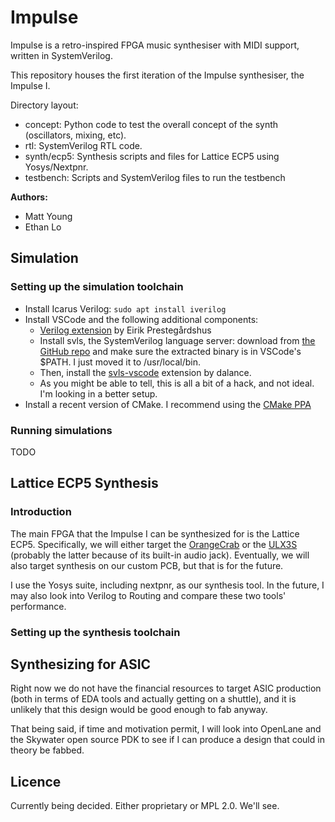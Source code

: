 # Impulse
Impulse is a retro-inspired FPGA music synthesiser with MIDI support, written in SystemVerilog.

This repository houses the first iteration of the Impulse synthesiser, the Impulse I.

Directory layout:
- concept: Python code to test the overall concept of the synth (oscillators, mixing, etc).
- rtl: SystemVerilog RTL code.
- synth/ecp5: Synthesis scripts and files for Lattice ECP5 using Yosys/Nextpnr.
- testbench: Scripts and SystemVerilog files to run the testbench

**Authors:**
- Matt Young
- Ethan Lo

## Simulation
### Setting up the simulation toolchain
- Install Icarus Verilog: `sudo apt install iverilog`
- Install VSCode and the following additional components:
    - [Verilog extension](https://marketplace.visualstudio.com/items?itemName=eirikpre.systemverilog) by Eirik Prestegårdshus
    - Install svls, the SystemVerilog language server: download from [the GitHub repo](https://github.com/dalance/svls) and
    make sure the extracted binary is in VSCode's $PATH. I just moved it to /usr/local/bin.
    - Then, install the [svls-vscode](https://marketplace.visualstudio.com/items?itemName=dalance.svls-vscode) extension by dalance.
    - As you might be able to tell, this is all a bit of a hack, and not ideal. I'm looking in a better setup.
- Install a recent version of CMake. I recommend using the [CMake PPA](https://apt.kitware.com/)

### Running simulations
TODO

## Lattice ECP5 Synthesis
### Introduction
The main FPGA that the Impulse I can be synthesized for is the Lattice ECP5. Specifically, we will either
target the [OrangeCrab](https://groupgets.com/manufacturers/good-stuff-department/products/orangecrab) or
the [ULX3S](https://www.crowdsupply.com/radiona/ulx3s) (probably the latter because of its built-in audio
jack). Eventually, we will also target synthesis on our custom PCB, but that is for the future.

I use the Yosys suite, including nextpnr, as our synthesis tool. In the future, I may also look into
Verilog to Routing and compare these two tools' performance.

### Setting up the synthesis toolchain

## Synthesizing for ASIC
Right now we do not have the financial resources to target ASIC production (both in terms of EDA tools and actually
getting on a shuttle), and it is unlikely that this design would be good enough to fab anyway.

That being said, if time and motivation permit, I will look into OpenLane and the Skywater open source PDK
to see if I can produce a design that could in theory be fabbed.

## Licence
Currently being decided. Either proprietary or MPL 2.0. We'll see.